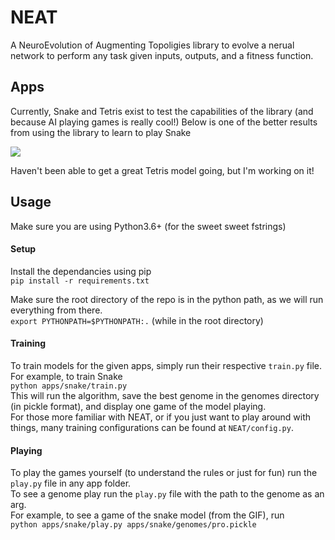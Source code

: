 # NEAT
A NeuroEvolution of Augmenting Topoligies library to evolve a nerual network to perform any task given inputs, outputs, and a fitness function.

## Apps
Currently, Snake and Tetris exist to test the capabilities of the library (and because AI playing games is really cool!)
Below is one of the better results from using the library to learn to play Snake

![](https://media.giphy.com/media/1g1bbHK2MC9fpb4ap6/giphy.gif)

Haven't been able to get a great Tetris model going, but I'm working on it!

## Usage
Make sure you are using Python3.6+ (for the sweet sweet fstrings)
#### Setup
Install the dependancies using pip  
`pip install -r requirements.txt`

Make sure the root directory of the repo is in the python path, as we will run everything from there.  
`export PYTHONPATH=$PYTHONPATH:.` (while in the root directory)

#### Training
To train models for the given apps, simply run their respective `train.py` file. For example, to train Snake  
`python apps/snake/train.py`  
This will run the algorithm, save the best genome in the genomes directory (in pickle format), and display one game of the model playing.  
For those more familiar with NEAT, or if you just want to play around with things, many training configurations can be found at `NEAT/config.py`.

#### Playing
To play the games yourself (to understand the rules or just for fun) run the `play.py` file in any app folder.  
To see a genome play run the `play.py` file with the path to the genome as an arg.  
For example, to see a game of the snake model (from the GIF), run  
`python apps/snake/play.py apps/snake/genomes/pro.pickle`

